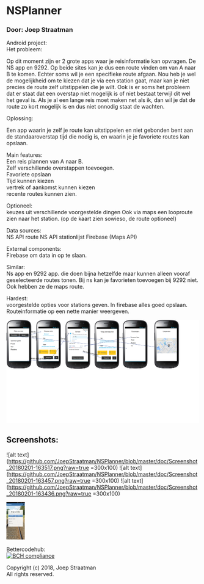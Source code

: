 # NSPlanner
### Door: Joep Straatman
Android project: <br/>
Het probleem:<br/>

Op dit moment zijn er 2 grote apps waar je reisinformatie kan opvragen. De NS app en 9292. Op beide sites kan je dus een route vinden om van A naar B te komen. Echter soms wil je een specifieke route afgaan. Nou heb je wel de mogelijkheid om te kiezen dat je via een station gaat, maar kan je niet precies de route zelf uitstippelen die je wilt. 
Ook is er soms het probleem dat er staat dat een overstap niet mogelijk is of niet bestaat terwijl dit wel het geval is. Als je al een lange reis moet maken net als ik, dan wil je dat de route zo kort mogelijk is en dus niet onnodig staat de wachten.

Oplossing:<br/>

Een app waarin je zelf je route kan uitstippelen en niet gebonden bent aan de standaaroverstap tijd die nodig is, en waarin je je favoriete routes kan opslaan.

Main features: <br/>
Een reis plannen van A naar B. <br/>
Zelf verschillende overstappen toevoegen. <br/>
Favoriete opslaan <br/>
Tijd kunnen kiezen<br/>
vertrek of aankomst kunnen kiezen<br/>
recente routes kunnen zien.<br/>

Optioneel:<br/>
keuzes uit verschillende voorgestelde dingen
Ook via maps een looproute zien naar het station. (op de kaart zien sowieso, de route optioneel)

Data sources:<br/>
NS API route
NS API stationlijst
Firebase
(Maps API)

External components:<br/>
Firebase om data in op te slaan.

Similar:<br/>
Ns app en 9292 app.
die doen bijna hetzelfde maar kunnen alleen vooraf geselecteerde routes tonen. Bij ns kan je favorieten toevoegen bij 9292 niet. Ook hebben ze de maps route.

Hardest:<br/>
voorgestelde opties voor stations geven.
In firebase alles goed opslaan.
Routeinformatie op een nette manier weergeven.

![alt text](https://github.com/JoepStraatman/NSPlanner/blob/master/doc/Schets2.png?raw=true)

## Screenshots:

![alt text](https://github.com/JoepStraatman/NSPlanner/blob/master/doc/Screenshot_20180201-163517.png?raw=true =300x100)
![alt text](https://github.com/JoepStraatman/NSPlanner/blob/master/doc/Screenshot_20180201-163457.png?raw=true =300x100)
![alt text](https://github.com/JoepStraatman/NSPlanner/blob/master/doc/Screenshot_20180201-163436.png?raw=true =300x100)

<img src="https://github.com/JoepStraatman/NSPlanner/blob/master/doc/Screenshot_20180201-163436.png?raw=true" width="48">

Bettercodehub: <br/>
[![BCH compliance](https://bettercodehub.com/edge/badge/JoepStraatman/NSPlanner?branch=master)](https://bettercodehub.com/)

Copyright (c) 2018, Joep Straatman<br/>
All rights reserved.
